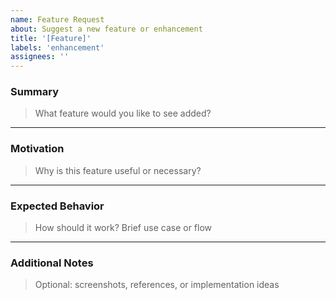 ```yaml
---
name: Feature Request
about: Suggest a new feature or enhancement
title: '[Feature]'
labels: 'enhancement'
assignees: ''
---
```


### Summary

> What feature would you like to see added?

---

### Motivation

> Why is this feature useful or necessary?

---

### Expected Behavior

> How should it work? Brief use case or flow

---

### Additional Notes

> Optional: screenshots, references, or implementation ideas

